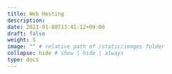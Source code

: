 ```yaml
---
title: Web Hosting
description:
date: 2021-01-08T13:41:12+09:00
draft: false
weight: 5
image: "" # relative path of /static/images folder
collapse: hide # show | hide | always
type: docs
---
```


